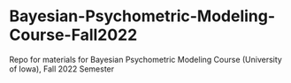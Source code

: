 # Bayesian-Psychometric-Modeling-Course-Fall2022
Repo for materials for Bayesian Psychometric Modeling Course (University of Iowa), Fall 2022 Semester
